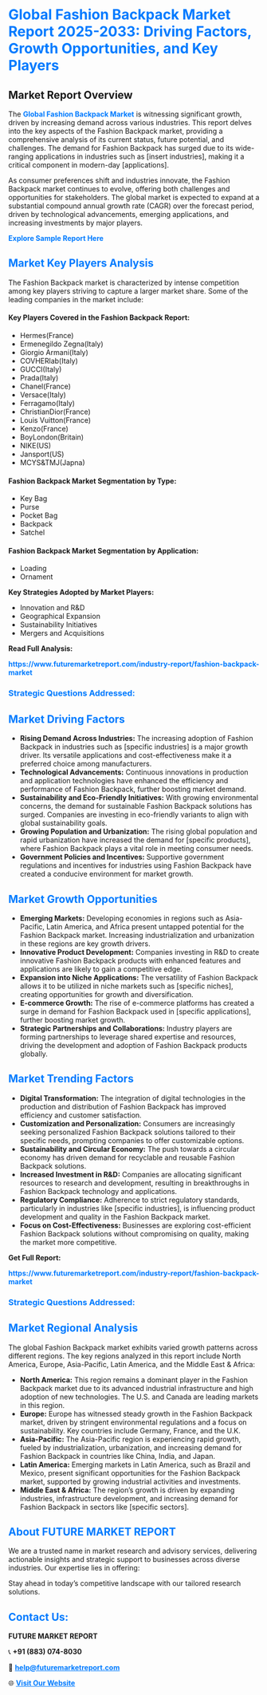 <h1 style="color: #007BFF;">Global Fashion Backpack Market Report 2025-2033: Driving Factors, Growth Opportunities, and Key Players</h1>

<section id="overview">
<h2>Market Report Overview</h2>
<p>The <a href="https://www.futuremarketreport.com/industry-report/fashion-backpack-market" style="color: #007BFF; text-decoration: none;"><strong>Global Fashion Backpack Market</strong></a> is witnessing significant growth, driven by increasing demand across various industries. This report delves into the key aspects of the Fashion Backpack market, providing a comprehensive analysis of its current status, future potential, and challenges. The demand for Fashion Backpack has surged due to its wide-ranging applications in industries such as [insert industries], making it a critical component in modern-day [applications].</p>
<p>As consumer preferences shift and industries innovate, the Fashion Backpack market continues to evolve, offering both challenges and opportunities for stakeholders. The global market is expected to expand at a substantial compound annual growth rate (CAGR) over the forecast period, driven by technological advancements, emerging applications, and increasing investments by major players.</p>
</section>

<section id="overview">
<p><a href="https://www.futuremarketreport.com/request-sample/reportId=102817" style="color: #007BFF; text-decoration: none;"><strong>Explore Sample Report Here</strong></a></p>
</section>

<section id="key-players">
<h2 style="color: #007BFF;">Market Key Players Analysis</h2>
<p>The Fashion Backpack market is characterized by intense competition among key players striving to capture a larger market share. Some of the leading companies in the market include:</p>
<h4>Key Players Covered in the Fashion Backpack Report:</h4>
<ul><li>Hermes(France)</li><li>Ermenegildo Zegna(Italy)</li><li>Giorgio Armani(Italy)</li><li>COVHERlab(Italy)</li><li>GUCCI(Italy)</li><li>Prada(Italy)</li><li>Chanel(France)</li><li>Versace(Italy)</li><li>Ferragamo(Italy)</li><li>ChristianDior(France)</li><li>Louis Vuitton(France)</li><li>Kenzo(France)</li><li>BoyLondon(Britain)</li><li>NIKE(US)</li><li>Jansport(US)</li><li>MCYS&amp;TMJ(Japna)</li></ul>
<h4>Fashion Backpack Market Segmentation by Type:</h4>
<ul><li>Key Bag</li><li>Purse</li><li>Pocket Bag</li><li>Backpack</li><li>Satchel</li></ul>

<h4>Fashion Backpack Market Segmentation by Application:</h4>
<ul><li>Loading</li><li>Ornament</li></ul>
<p><strong>Key Strategies Adopted by Market Players:</strong></p>
<ul>
<li>Innovation and R&D</li>
<li>Geographical Expansion</li>
<li>Sustainability Initiatives</li>
<li>Mergers and Acquisitions</li>
</ul>
</section>

<section>
<p><strong>Read Full Analysis: </strong></p><a href="https://www.futuremarketreport.com/industry-report/fashion-backpack-market" style="color: #007BFF; text-decoration: none;"><strong>https://www.futuremarketreport.com/industry-report/fashion-backpack-market</strong></a>
<h3 style="color: #007BFF;">Strategic Questions Addressed:</h3>
</section>

<section id="driving-factors">
<h2 style="color: #007BFF;">Market Driving Factors</h2>
<ul>
<li><strong>Rising Demand Across Industries:</strong> The increasing adoption of Fashion Backpack in industries such as [specific industries] is a major growth driver. Its versatile applications and cost-effectiveness make it a preferred choice among manufacturers.</li>
<li><strong>Technological Advancements:</strong> Continuous innovations in production and application technologies have enhanced the efficiency and performance of Fashion Backpack, further boosting market demand.</li>
<li><strong>Sustainability and Eco-Friendly Initiatives:</strong> With growing environmental concerns, the demand for sustainable Fashion Backpack solutions has surged. Companies are investing in eco-friendly variants to align with global sustainability goals.</li>
<li><strong>Growing Population and Urbanization:</strong> The rising global population and rapid urbanization have increased the demand for [specific products], where Fashion Backpack plays a vital role in meeting consumer needs.</li>
<li><strong>Government Policies and Incentives:</strong> Supportive government regulations and incentives for industries using Fashion Backpack have created a conducive environment for market growth.</li>
</ul>
</section>

<section id="growth-opportunities">
<h2 style="color: #007BFF;">Market Growth Opportunities</h2>
<ul>
<li><strong>Emerging Markets:</strong> Developing economies in regions such as Asia-Pacific, Latin America, and Africa present untapped potential for the Fashion Backpack market. Increasing industrialization and urbanization in these regions are key growth drivers.</li>
<li><strong>Innovative Product Development:</strong> Companies investing in R&D to create innovative Fashion Backpack products with enhanced features and applications are likely to gain a competitive edge.</li>
<li><strong>Expansion into Niche Applications:</strong> The versatility of Fashion Backpack allows it to be utilized in niche markets such as [specific niches], creating opportunities for growth and diversification.</li>
<li><strong>E-commerce Growth:</strong> The rise of e-commerce platforms has created a surge in demand for Fashion Backpack used in [specific applications], further boosting market growth.</li>
<li><strong>Strategic Partnerships and Collaborations:</strong> Industry players are forming partnerships to leverage shared expertise and resources, driving the development and adoption of Fashion Backpack products globally.</li>
</ul>
</section>

<section id="trending-factors">
<h2 style="color: #007BFF;">Market Trending Factors</h2>
<ul>
<li><strong>Digital Transformation:</strong> The integration of digital technologies in the production and distribution of Fashion Backpack has improved efficiency and customer satisfaction.</li>
<li><strong>Customization and Personalization:</strong> Consumers are increasingly seeking personalized Fashion Backpack solutions tailored to their specific needs, prompting companies to offer customizable options.</li>
<li><strong>Sustainability and Circular Economy:</strong> The push towards a circular economy has driven demand for recyclable and reusable Fashion Backpack solutions.</li>
<li><strong>Increased Investment in R&D:</strong> Companies are allocating significant resources to research and development, resulting in breakthroughs in Fashion Backpack technology and applications.</li>
<li><strong>Regulatory Compliance:</strong> Adherence to strict regulatory standards, particularly in industries like [specific industries], is influencing product development and quality in the Fashion Backpack market.</li>
<li><strong>Focus on Cost-Effectiveness:</strong> Businesses are exploring cost-efficient Fashion Backpack solutions without compromising on quality, making the market more competitive.</li>
</ul>
</section>

<section>
<p><strong>Get Full Report: </strong></p><a href="https://www.futuremarketreport.com/industry-report/fashion-backpack-market" style="color: #007BFF; text-decoration: none;"><strong>https://www.futuremarketreport.com/industry-report/fashion-backpack-market</strong></a>
<h3 style="color: #007BFF;">Strategic Questions Addressed:</h3>
</section>


<section id="regional-analysis">
<h2 style="color: #007BFF;">Market Regional Analysis</h2>
<p>The global Fashion Backpack market exhibits varied growth patterns across different regions. The key regions analyzed in this report include North America, Europe, Asia-Pacific, Latin America, and the Middle East & Africa:</p>
<ul>
<li><strong>North America:</strong> This region remains a dominant player in the Fashion Backpack market due to its advanced industrial infrastructure and high adoption of new technologies. The U.S. and Canada are leading markets in this region.</li>
<li><strong>Europe:</strong> Europe has witnessed steady growth in the Fashion Backpack market, driven by stringent environmental regulations and a focus on sustainability. Key countries include Germany, France, and the U.K.</li>
<li><strong>Asia-Pacific:</strong> The Asia-Pacific region is experiencing rapid growth, fueled by industrialization, urbanization, and increasing demand for Fashion Backpack in countries like China, India, and Japan.</li>
<li><strong>Latin America:</strong> Emerging markets in Latin America, such as Brazil and Mexico, present significant opportunities for the Fashion Backpack market, supported by growing industrial activities and investments.</li>
<li><strong>Middle East & Africa:</strong> The region’s growth is driven by expanding industries, infrastructure development, and increasing demand for Fashion Backpack in sectors like [specific sectors].</li>
</ul>
</section>

<footer>
<h2 style="color: #007BFF;">About FUTURE MARKET REPORT</h2>
<p>We are a trusted name in market research and advisory services, delivering actionable insights and strategic support to businesses across diverse industries. Our expertise lies in offering:</p>

<p>Stay ahead in today’s competitive landscape with our tailored research solutions.</p>

<h2 style="color: #007BFF;">Contact Us:</h2>
<p><strong>FUTURE MARKET REPORT</strong></p>
<p>📞 <strong>+91 (883) 074-8030</strong></p>
<p>📧 <strong><a href="mailto:help@futuremarketreport.com" style="color: #007BFF;">help@futuremarketreport.com</a></strong></p>
<p>🌐 <strong><a href="https://www.futuremarketreport.com/" style="color: #007BFF;">Visit Our Website</a></strong></p>
</footer>